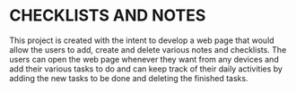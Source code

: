 # CHECKLISTS AND NOTES
This project is created with the intent to develop a web page that would allow the users to add, create and delete various notes and checklists. The users can open the web page whenever they want from any devices and add their various tasks to do and can keep track of their daily activities by adding the new tasks to be done and deleting the finished tasks. 

